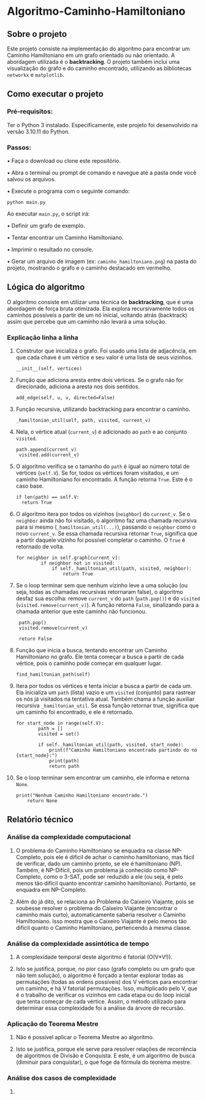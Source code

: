 # Algoritmo-Caminho-Hamiltoniano
## Sobre o projeto
Este projeto consiste na implementação do algoritmo para encontrar um Caminho Hamiltoniano em um grafo orientado ou não orientado. A abordagem utilizada é o **backtracking**. O projeto também inclui uma visualização do grafo e do caminho encontrado, utilizando as bibliotecas `networkx` e `matplotlib`.

## Como executar o projeto

### Pré-requisitos:
Ter o Python 3 instalado. Especificamente, este projeto foi desenvolvido na versão 3.10.11 do Python.

### Passos:
• Faça o download ou clone este repositório.

• Abra o terminal ou prompt de comando e navegue até a pasta onde você salvou os arquivos.

• Execute o programa com o seguinte comando:

```python main.py```

Ao executar `main.py`, o script irá:

• Definir um grafo de exemplo.

• Tentar encontrar um Caminho Hamiltoniano.

• Imprimir o resultado no console.

• Gerar um arquivo de imagem (ex: `caminho_hamiltoniano.png`) na pasta do projeto, mostrando o grafo e o caminho destacado em vermelho.

## Lógica do algoritmo
O algoritmo consiste em utilizar uma técnica de **backtracking**, que é uma abordagem de força bruta otimizada. Ela explora recursivamente todos os caminhos possíveis a partir de um nó inicial, voltando atrás (backtrack) assim que percebe que um caminho não levará a uma solução.

### Explicação linha a linha

1. Construtor que inicializa o grafo. Foi usado uma lista de adjacência, em que cada chave é um vértice e seu valor é uma lista de seus vizinhos.
   ```
   __init__(self, vertices)
   ```

3. Função que adiciona aresta entre dois vértices. Se o grafo não for direcionado, adiciona a aresta nos dois sentidos.
   ```
   add_edge(self, u, v, directed=False)
   ```

4. Função recursiva, utilizando backtracking para encontrar o caminho.
   ```
   _hamiltonian_util(self, path, visited, current_v)
   ```

5. Nela, o vértice atual (`current_v`) é adicionado ao `path` e ao conjunto `visited`.
   ```
   path.append(current_v)
    visited.add(current_v)
   ```

6. O algoritmo verifica se o tamanho do `path` é igual ao número total de vértices (`self.V`). Se for, todos os vértices foram visitados, e um caminho Hamiltoniano foi encontrado. A função retorna `True`. Este é o caso base.
   ```
   if len(path) == self.V:
     return True
   ```

7. O algoritmo itera por todos os vizinhos (`neighbor`) do `current_v`. Se o `neighbor` ainda não foi visitado, o algoritmo faz uma chamada recursiva para si mesmo (`_hamiltonian_util(...)`), passando o `neighbor` como o novo `current_v`. Se essa chamada recursiva retornar `True`, significa que a partir daquele vizinho foi possível completar o caminho. O `True` é retornado de volta.
   ```
   for neighbor in self.graph[current_v]:
            if neighbor not in visited:
                if self._hamiltonian_util(path, visited, neighbor):
                    return True
   ```
   
8. Se o loop terminar sem que nenhum vizinho leve a uma solução (ou seja, todas as chamadas recursivas retornaram false), o algoritmo desfaz sua escolha: remove `current_v` do `path` (`path.pop()`) e do `visited` (`visited.remove(current_v)`). A função retorna `False`, sinalizando para a chamada anterior que este caminho não funcionou.
    ```
     path.pop()
     visited.remove(current_v)

     return False
    ```

9. Função que inicia a busca, tentando encontrar um Caminho Hamiltoniano no grafo. Ele tenta começar a busca a partir de cada vértice, pois o caminho pode começar em qualquer lugar.
    ```
    find_hamiltonian_path(self)
    ```

10. Itera por todos os vértices e tenta iniciar a busca a partir de cada um. Ela inicializa um `path` (lista) vazio e um `visited` (conjunto) para rastrear os nós já visitados na tentativa atual. Também chama a função auxiliar recursiva `_hamiltonian_util`. Se essa função retornar true, significa que um caminho foi encontrado, e ele é retornado.
    ```
    for start_node in range(self.V):
            path = []
            visited = set()
            
            if self._hamiltonian_util(path, visited, start_node):
                print(f"Caminho Hamiltoniano encontrado partindo do nó {start_node}:")
                print(path)
                return path
    ```

11. Se o loop terminar sem encontrar um caminho, ele informa e retorna `None`.
    ```
    print("Nenhum Caminho Hamiltoniano encontrado.")
        return None
    ```

## Relatório técnico
### Análise da complexidade computacional
1. O problema do Caminho Hamiltoniano se enquadra na classe NP-Completo, pois ele é difícil de achar o caminho hamiltoniano, mas fácil de verificar, dado um caminho pronto, se ele é hamiltoniano (NP). Também, é NP-Difícil, pois um problema já conhecido como NP-Completo, como o 3-SAT, pode ser reduzido a ele (ou seja, é pelo menos tão difícil quanto encontrar caminho hamiltoniano). Portanto, se enquadra em NP-Completo.

2. Além do já dito, se relaciona ao Problema do Caixeiro Viajante, pois se soubesse resolver o problema do Caixeiro Viajante (encontrar o caminho mais curto), automaticamente saberia resolver o Caminho Hamiltoniano. Isso mostra que o Caixeiro Viajante é pelo menos tão difícil quanto o Caminho Hamiltoniano, pertencendo à mesma classe.

### Análise da complexidade assintótica de tempo
1. A complexidade temporal deste algoritmo é fatorial (O(V*V!)).
   
2. Isto se justifica, porque, no pior caso (grafo completo ou um grafo que não tem solução), o algoritmo é forçado a tentar explorar todas as permutações (todas as ordens possíveis) dos V vértices para encontrar um caminho, e há V fatorial permutações. Isso, multiplicado pelo V, que é o trabalho de verificar os vizinhos em cada etapa ou do loop inicial que tenta começar de cada vértice. Assim, o método utilizado para determinar essa complexidade foi a análise da árvore de recursão.

### Aplicação do Teorema Mestre
1. Não é possível aplicar o Teorema Mestre ao algoritmo.
   
2. Isto se justifica, porque ele serve para resolver relações de recorrência de algoritmos de Divisão e Conquista. E este, é um algoritmo de busca (diminuir para conquistar), o que foge da fórmula do teorema mestre.

### Análise dos casos de complexidade
1. 
